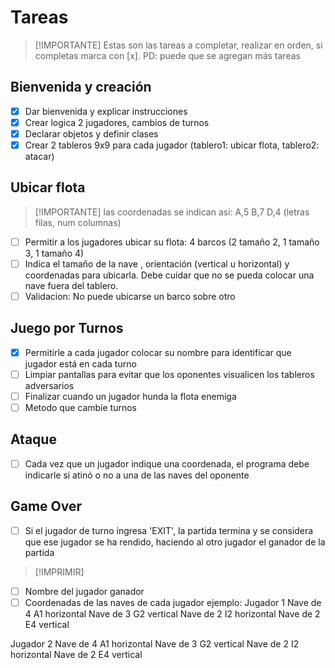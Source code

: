 # Tareas
> [!IMPORTANTE] Estas son las tareas a completar, realizar en orden, si completas marca con [x]. PD: puede que se agregan más tareas

## Bienvenida y creación
- [x] Dar bienvenida y explicar instrucciones
- [x] Crear logica 2 jugadores, cambios de turnos
- [x] Declarar objetos y definir clases
- [x] Crear 2 tableros 9x9 para cada jugador (tablero1: ubicar flota, tablero2: atacar)

## Ubicar flota
> [!IMPORTANTE] las coordenadas se indican asi: A,5 B,7 D,4 (letras filas, num columnas)
- [ ] Permitir a los jugadores ubicar su flota: 4 barcos (2 tamaño 2, 1 tamaño 3, 1 tamaño 4)
- [ ] Indica el tamaño de la nave , orientación (vertical u horizontal) y coordenadas para ubicarla. Debe cuidar que no se pueda colocar una nave fuera del tablero. 
- [ ] Validacion: No puede ubicarse un barco sobre otro

## Juego por Turnos
- [x] Permitirle a cada jugador colocar su nombre para identificar que jugador está en cada turno
- [ ] Limpiar pantallas para evitar que los oponentes visualicen los tableros adversarios
- [ ] Finalizar cuando un jugador hunda la flota enemiga
- [ ] Metodo que cambie turnos

## Ataque
- [ ] Cada vez que un jugador indique una coordenada, el programa debe indicarle si atinó o no a una de las naves del oponente

## Game Over
- [ ] Si el jugador de turno ingresa 'EXIT', la partida termina y se considera que ese jugador se ha rendido, haciendo al otro jugador el ganador de la partida

> [!IMPRIMIR]
- [ ] Nombre del jugador ganador
- [ ] Coordenadas de las naves de cada jugador
ejemplo:
Jugador 1   Nave de 4 A1 horizontal
            Nave de 3 G2 vertical
            Nave de 2 I2 horizontal
            Nave de 2 E4 vertical

Jugador 2   Nave de 4 A1 horizontal
            Nave de 3 G2 vertical
            Nave de 2 I2 horizontal
            Nave de 2 E4 vertical